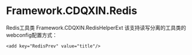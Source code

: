 # Framework.CDQXIN.Redis
Redis工具类
Framework.CDQXIN.RedisHelperExt
该支持读写分离的工具类的webconfig配置方式：


<configuration>
    <!--<startup> 
        <supportedRuntime version="v4.0" sku=".NETFramework,Version=v4.7.2" />
    </startup>-->
  <configSections>
    <section name="entityFramework" type="System.Data.Entity.Internal.ConfigFile.EntityFrameworkSection, EntityFramework, Version=v4.7.2, Culture=neutral, PublicKeyToken=b77a5c561934e089" requirePermission="false" />
    <section name="RedisConfig" type="Framework.CDQXIN.RedisHelperExt.RedisConfigInfo, Framework.CDQXIN.RedisHelperExt"/>
  <configSections>
  <RedisConfig WriteServerList="cxd2019@127.0.0.1:6379" ReadServerList="cxd2019@127.0.0.1:6379" MaxWritePoolSize="60" MaxReadPoolSize="60"
               AutoStart="true" LocalCacheTime="180" RecordeLog="false">
  <RedisConfig>
  <connectionStrings>
    <!--正式-->
    <add name="LianXueConnString" connectionString="server=*;database=*;user id=*;password=*;min pool size=4;max pool size=1024;" providerName="System.Data.SqlClient" />
  <connectionStrings>
  <appSettings>
    <!-- Redis测试配置-->
    <add key="RedisConnectionHost" value="127.0.0.1" />
    <add key="RedisConnectionPort" value="6379" />
    <add key="RedisConnectionPassWord" value="cxd2019" />

    <add key="RedisPrev" value="title"/>
  <appSettings>

<configuration>

